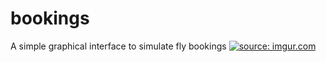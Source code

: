 # bookings
A simple graphical interface to simulate fly bookings
<a href="https://imgur.com/uGuR19z"><img src="https://i.imgur.com/uGuR19z.gif" title="source: imgur.com" /></a>

